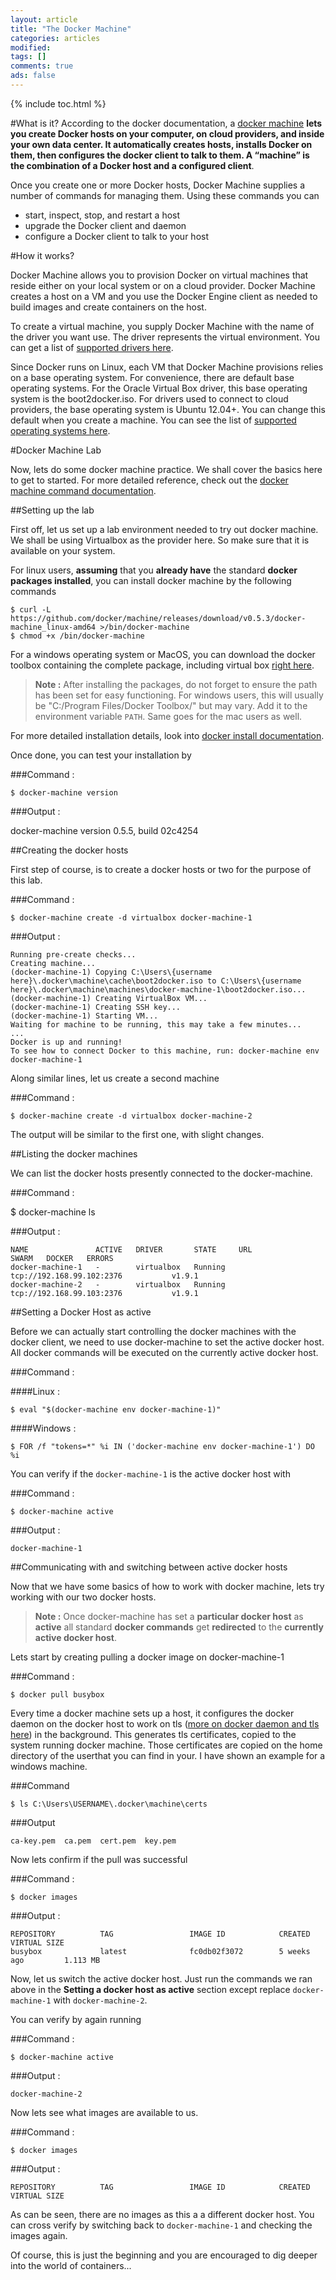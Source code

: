 ```yaml
---
layout: article
title: "The Docker Machine"
categories: articles
modified: 
tags: []
comments: true
ads: false
---
```


{% include toc.html %}

#What is it?
According to the docker documentation, a [docker machine](https://docs.docker.com/machine/ "Docker Machine Documentation.") **lets you create Docker hosts  on your computer, on cloud providers, and inside your own data center. It automatically creates hosts, installs Docker on them, then configures the docker client to talk to them. A “machine” is the combination of a Docker host and a configured client**.

Once you create one or more Docker hosts, Docker Machine supplies a number of commands for managing them. Using these commands you can

 - start, inspect, stop, and restart a host
 - upgrade the Docker client and daemon
 - configure a Docker client to talk to your host

#How it works?

Docker Machine allows you to provision Docker on virtual machines that reside either on your local system or on a cloud provider. Docker Machine creates a host on a VM and you use the Docker Engine client as needed to build images and create containers on the host.

To create a virtual machine, you supply Docker Machine with the name of the driver you want use. The driver represents the virtual environment.
You can get a list of [supported drivers here](https://docs.docker.com/machine/drivers/ "Supported docker machine drivers").

Since Docker runs on Linux, each VM that Docker Machine provisions relies on a base operating system. For convenience, there are default base operating systems. For the Oracle Virtual Box driver, this base operating system is the boot2docker.iso. For drivers used to connect to cloud providers, the base operating system is Ubuntu 12.04+. You can change this default when you create a machine. You can see the list of [supported operating systems here](https://docs.docker.com/machine/drivers/os-base/ "Docker machine supported OSes").

#Docker Machine Lab

Now, lets do some docker machine practice. We shall cover the basics here to get to started. For more detailed reference, check out the [docker machine command documentation](https://docs.docker.com/machine/reference/ "Docker machine command documentation").

##Setting up the lab

First off, let us set up a lab environment needed to try out docker machine. We shall be using Virtualbox as the provider here. So make sure that it is available on your system. 

For linux users, **assuming** that you **already have** the standard **docker packages installed**, you can install docker machine by the following commands

    $ curl -L https://github.com/docker/machine/releases/download/v0.5.3/docker-machine_linux-amd64 >/bin/docker-machine
    $ chmod +x /bin/docker-machine

For a windows operating system or MacOS, you can download the docker toolbox containing the complete package, including virtual box [right here](https://www.docker.com/docker-toolbox "Docker toolbox link").

> **Note :** After installing the packages, do not forget to ensure the path has been set for easy functioning. For windows users, this will usually be "C:/Program Files/Docker Toolbox/" but may vary. Add it to the environment variable `PATH`. Same goes for the mac users as well.

For more detailed installation details, look into [docker install documentation](https://docs.docker.com/machine/install-machine/ "Installing docker machine on linux."). 

Once done, you can test your installation by 

###Command :

    $ docker-machine version

###Output :

docker-machine version 0.5.5, build 02c4254

##Creating the docker hosts

First step of course, is to create a docker hosts or two for the purpose of this lab.

###Command :  

    $ docker-machine create -d virtualbox docker-machine-1

###Output : 

    Running pre-create checks...
    Creating machine...
    (docker-machine-1) Copying C:\Users\{username here}\.docker\machine\cache\boot2docker.iso to C:\Users\{username here}\.docker\machine\machines\docker-machine-1\boot2docker.iso...
    (docker-machine-1) Creating VirtualBox VM...
    (docker-machine-1) Creating SSH key...
    (docker-machine-1) Starting VM...
    Waiting for machine to be running, this may take a few minutes...
    ...
    Docker is up and running!
    To see how to connect Docker to this machine, run: docker-machine env docker-machine-1

Along similar lines, let us create a second machine

###Command :

    $ docker-machine create -d virtualbox docker-machine-2

The output will be similar to the first one, with slight changes.

##Listing the docker machines

We can list the docker hosts presently connected to the docker-machine.

###Command : 

$ docker-machine ls

###Output : 

    NAME               ACTIVE   DRIVER       STATE     URL                         SWARM   DOCKER   ERRORS
    docker-machine-1   -        virtualbox   Running   tcp://192.168.99.102:2376           v1.9.1
    docker-machine-2   -        virtualbox   Running   tcp://192.168.99.103:2376           v1.9.1

##Setting a Docker Host as active

Before we can actually start controlling the docker machines with the docker client, we need to use docker-machine to set the active docker host. All docker commands will be executed on the currently active docker host.

###Command : 

####Linux : 

    $ eval "$(docker-machine env docker-machine-1)"

####Windows : 

    $ FOR /f "tokens=*" %i IN ('docker-machine env docker-machine-1') DO %i

You can verify if the `docker-machine-1` is the active docker host with

###Command : 

    $ docker-machine active

###Output : 

    docker-machine-1

##Communicating with and switching between active docker hosts

Now that we have some basics of how to work with docker machine, lets try working with our two docker hosts. 

> **Note :** Once docker-machine has set a **particular docker host** as **active** all standard **docker commands** get **redirected** to the **currently active docker host**.

Lets start by creating pulling a docker image on docker-machine-1

###Command : 

    $ docker pull busybox

Every time a docker machine sets up a host, it configures the docker daemon on the docker host to work on tls ([more on docker daemon and tls here](https://docs.docker.com/engine/articles/https/ "How TLS works with docker")) in the background. This generates tls certificates, copied to the system running docker machine. Those certificates are copied on the home directory of the userthat you can find in your. I have shown an example for a windows machine.

###Command

    $ ls C:\Users\USERNAME\.docker\machine\certs

###Output

    ca-key.pem  ca.pem  cert.pem  key.pem

Now lets confirm if the pull was successful

###Command : 

    $ docker images

###Output : 

    REPOSITORY          TAG                 IMAGE ID            CREATED             VIRTUAL SIZE
    busybox             latest              fc0db02f3072        5 weeks ago         1.113 MB

Now, let us switch the active docker host. Just run the commands we ran above in the **Setting a docker host as active** section except replace `docker-machine-1` with `docker-machine-2`.

You can verify by again running

###Command : 

    $ docker-machine active

###Output : 

    docker-machine-2

Now lets see what images are available to us.

###Command : 

    $ docker images

###Output : 

    REPOSITORY          TAG                 IMAGE ID            CREATED             VIRTUAL SIZE

As can be seen, there are no images as this a a different docker host. You can cross verify by switching back to `docker-machine-1` and checking the images again.

Of course, this is just the beginning and you are encouraged to dig deeper into the world of containers...


